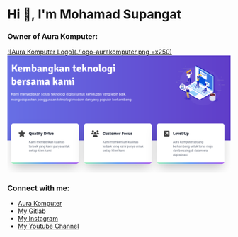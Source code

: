 # Hi 👋, I'm Mohamad Supangat

### Owner of Aura Komputer:

[![Aura Komputer Logo](./logo-aurakomputer.png =x250)](https://s.id/aurakomputer)
[![Aura Komputer Landing](./ss-aurakomputer.png)](https://s.id/aurakomputer)

### Connect with me:

- [Aura Komputer](https://s.id/aurakomputer)
- [My Gitlab](https://gitlab.com/mohamad-supangat)
- [My Instagram](https://instagram.com/mohamad.supangat)
- [My Youtube Channel](https://www.youtube.com/channel/UCt-DObgKGgNGaRF2PQBxdiQ/videos)
